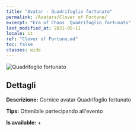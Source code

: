 ```yaml
---
title: "Avatar - Quadrifoglio fortunato"
permalink: /Avatars/Clover of Fortune/
excerpt: "Era of Chaos  Quadrifoglio fortunato"
last_modified_at: 2021-05-11
locale: it
ref: "Clover of Fortune.md"
toc: false
classes: wide
---
```

 ![Quadrifoglio fortunato](/images/a/avatarFrame_96.png)

## Dettagli

 **Descrizione:** Cornice avatar Quadrifoglio fortunato 

 **Tips:** Ottenibile partecipando all'evento 

 **Is available:**  + 

